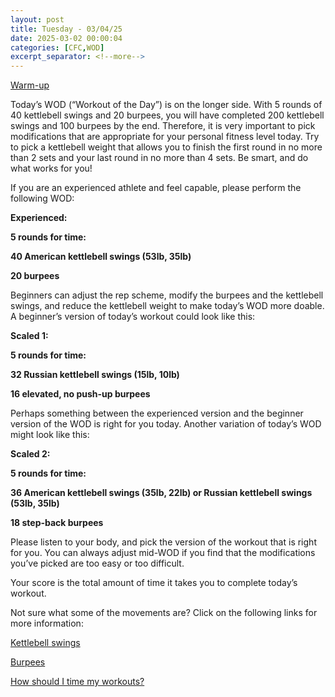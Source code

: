 ```yaml
---
layout: post
title: Tuesday - 03/04/25
date: 2025-03-02 00:00:04
categories: [CFC,WOD]
excerpt_separator: <!--more-->
---
```

[Warm-up](https://communityfitnessclub.wixsite.com/website/post/basic-full-body-warm-up) 

Today’s WOD (“Workout of the Day”) is on the longer side. With 5 rounds of 40 kettlebell swings and 20 burpees, you will have completed 200 kettlebell swings and 100 burpees by the end. Therefore, it is very important to pick modifications that are appropriate for your personal fitness level today. Try to pick a kettlebell weight that allows you to finish the first round in no more than 2 sets and your last round in no more than 4 sets. Be smart, and do what works for you!

If you are an experienced athlete and feel capable, please perform the following WOD:

**Experienced:**

**5 rounds for time:**

**40 American kettlebell swings (53lb, 35lb)**

**20 burpees**
<!--more-->

Beginners can adjust the rep scheme, modify the burpees and the kettlebell swings, and reduce the kettlebell weight to make today’s WOD more doable. A beginner’s version of today’s workout could look like this:

**Scaled 1:**

**5 rounds for time:**

**32 Russian kettlebell swings (15lb, 10lb)**

**16 elevated, no push-up burpees**

Perhaps something between the experienced version and the beginner version of the WOD is right for you today. Another variation of today’s WOD might look like this:

**Scaled 2:**

**5 rounds for time:**

**36 American kettlebell swings (35lb, 22lb) or Russian kettlebell swings (53lb, 35lb)**

**18 step-back burpees**

Please listen to your body, and pick the version of the workout that is right for you. You can always adjust mid-WOD if you find that the modifications you’ve picked are too easy or too difficult.

Your score is the total amount of time it takes you to complete today’s workout. 

Not sure what some of the movements are? Click on the following links for more information:

[Kettlebell swings](https://communityfitnessclub.wixsite.com/website/post/kettlebell-swings)

[Burpees](https://communityfitnessclub.wixsite.com/website/post/burpees)

[How should I time my workouts?](https://communityfitnessclub.wixsite.com/website/post/how-should-i-time-my-workouts)
